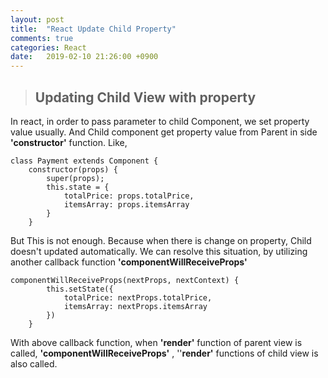 ```yaml
---
layout: post
title:  "React Update Child Property"
comments: true
categories: React
date:   2019-02-10 21:26:00 +0900
---
```


> ## Updating Child View with property

In react, in order to pass parameter to child Component, we set property value usually.
And Child component get property value from Parent in side **'constructor'** function.
Like,

```ES6
class Payment extends Component {
    constructor(props) {
        super(props);
        this.state = {
            totalPrice: props.totalPrice,
            itemsArray: props.itemsArray
        }
    }
```

But This is not enough. Because when there is change on property, Child doesn't updated automatically.
We can resolve this situation, by utilizing another callback function **'componentWillReceiveProps'**

```ES6
componentWillReceiveProps(nextProps, nextContext) {
        this.setState({
            totalPrice: nextProps.totalPrice,
            itemsArray: nextProps.itemsArray
        })
    }
```

With above callback function, when **'render'** function of parent view is called, **'componentWillReceiveProps'** , ''**render'** functions of child view is also called.